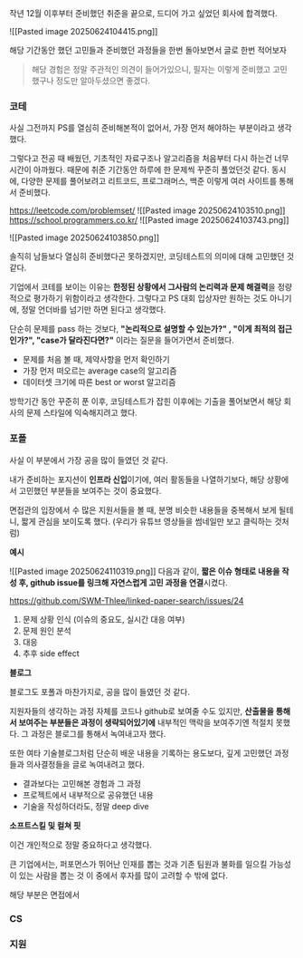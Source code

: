 작년 12월 이후부터 준비했던 취준을 끝으로, 드디어 가고 싶었던 회사에 합격했다.

![[Pasted image 20250624104415.png]]

해당 기간동안 했던 고민들과 준비했던 과정들을 한번 돌아보면서 글로 한번 적어보자

> 해당 경험은 정말 주관적인 의견이 들어가있으니, 필자는 이렇게 준비했고 고민했구나 정도만 알아두셨으면 좋겠다. 

### 코테

사실 그전까지 PS를 열심히 준비해본적이 없어서, 가장 먼저 해야하는 부분이라고 생각했다.

그렇다고 전공 때 배웠던, 기초적인 자료구조나 알고리즘을 처음부터 다시 하는건 너무 시간이 아까웠다.
때문에 취준 기간동안 하루에 한 문제씩 꾸준히 풀었던것 같다. 
동시에, 다양한 문제를 풀어보려고 리트코드, 프로그래머스, 백준 이렇게 여러 사이트를 통해서 준비했다.

https://leetcode.com/problemset/
![[Pasted image 20250624103510.png]]
https://school.programmers.co.kr/
![[Pasted image 20250624103743.png]]

![[Pasted image 20250624103850.png]]

솔직히 남들보다 열심히 준비했다곤 못하겠지만, 코딩테스트의 의미에 대해 고민했던 것 같다.

기업에서 코테를 보이는 이유는 **한정된 상황에서 그사람의 논리력과 문제 해결력**을 정량적으로 평가하기 위함이라고 생각한다. 
그렇다고 PS 대회 입상자만 원하는 것도 아니기에, 정말 언더바를 넘기만 하면 된다고 생각했다.

단순히 문제를 pass 하는 것보다, **"논리적으로 설명할 수 있는가?" , "이게 최적의 접근인가?", "case가 달라진다면?"** 이라는 질문을 들어가면서 준비했다.

- 문제를 처음 볼 때, 제약사항을 먼저 확인하기
- 가장 먼저 떠오르는 average case의 알고리즘
- 데이터셋 크기에 따른 best or worst 알고리즘

방학기간 동안 꾸준히 푼 이후,  코딩테스트가 잡힌 이후에는 기출을 풀어보면서 해당 회사의 문제 스타일에 익숙해지려고 했다.

### 포폴

사실 이 부분에서 가장 공을 많이 들였던 것 같다.

내가 준비하는 포지션이 **인프라 신입**이기에, 여러 활동들을 나열하기보다, 해당 상황에서 고민했던 부분들을 보여주는 것이 중요했다.

면접관의 입장에서 수 많은 지원서들을 볼 때, 분명 비슷한 내용들을 중복해서 보게 될테니, 짧게 관심을 보이도록 했다. (우리가 유튜브 영상들을 썸네일만 보고 클릭하는 것처럼)

**예시**

![[Pasted image 20250624110319.png]]
다음과 같이, **짧은 이슈 형태로 내용을 작성 후, github issue를 링크해 자연스럽게 고민 과정을 연결**시켰다.

https://github.com/SWM-Thlee/linked-paper-search/issues/24

1. 문제 상황 인식 (이슈의 중요도, 실시간 대응 여부)
2. 문제 원인 분석
3. 대응 
4. 추후 side effect


**블로그**

블로그도 포폴과 마찬가지로, 공을 많이 들였던 것 같다.

지원자들의 생각하는 과정 자체를 코드나 github로 보여줄 수도 있지만, **산출물을 통해서 보여주는 부분들은  과정이 생략되어있기에** 내부적인 맥락을 보여주기엔 적절치 못했다.
그 과정은 블로그를 통해서 녹여내고자 했다.

또한 여타 기술블로그처럼 단순히 배운 내용을 기록하는 용도보다, 깊게 고민했던 과정들과 의사결정들을 글로 녹여내려고 했다.

- 결과보다는 고민해본 경험과 그 과정
- 프로젝트에서 내부적으로 공유했던 내용
- 기술을 작성하더라도, 정말 deep dive


**소프트스킬 및 컬쳐 핏**

이건 개인적으로 정말 중요하다고 생각했다.

큰 기업에서는, 퍼포먼스가 뛰어난 인재를 뽑는 것과 기존 팀원과 불화를 일으킬 가능성이  있는 사람을 뽑는 것
이 중에서 후자를 많이 고려할 수 밖에 없다.

해당 부분은 면접에서


### CS 



### 지원 

